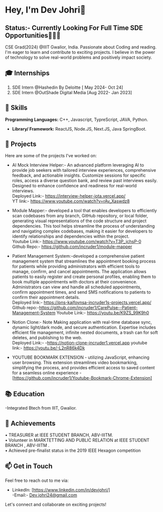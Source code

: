 # Hey, I'm Dev Johri👋 
## Status:- Currently Looking For Full Time SDE Opportunities👨🏻‍🏫


CSE Grad(2024) @IIIT Gwalior, India. Passionate about Coding and reading. I'm eager to learn and contribute to exciting projects. I believe in the power of technology to solve real-world problems and positively impact society.

## 🎓 Internships
1. SDE Intern @Hashedin By Deloitte [ May 2024- Oct 24]
2. SDE Intern @OutShade Digital Media [Aug 2022- Jan 2023]

## 🔧 Skills

**Programming Languages:** C++, Javascript, TypreScript, JAVA, Python.
- **Library/ Framework:** ReactJS, Node.JS, Next.JS, Java SpringBoot.   


## 🚀 Projects

Here are some of the projects I've worked on:

- AI Mock Interview Helper:- An advanced platform leveraging AI to provide job seekers with tailored interview experiences, comprehensive feedback, and actionable insights. Customize sessions for specific roles, access a diverse question bank, and review past interviews easily. Designed to enhance confidence and readiness for real-world interviews. <br>
Deployed Link:- https://interview-helper-iota.vercel.app/ <br>
YT link:- https://www.youtube.com/watch?v=rAv_Xaswdz8 <br>

- Module Mapper:- developed a tool that enables developers to efficiently scan codebases from any branch, GitHub repository, or local folder, generating visual representations of the code structure and project dependencies. This tool helps streamline the process of understanding and navigating complex codebases, making it easier for developers to identify relationships and dependencies within the project. <br>
  Youtube Link:- https://www.youtube.com/watch?v=T3P_jchsP-0 <br>
  Github Repo:- https://github.com/incruder1/module-mapper

- Patient Management System:-developed a comprehensive patient management system that streamlines the appointment booking process for patients while providing administrators with efficient tools to manage, confirm, and cancel appointments. The application allows patients to easily register and create personal profiles, enabling them to book multiple appointments with doctors at their convenience. Administrators can view and handle all scheduled appointments, confirm appointment times, and send SMS notifications to patients to confirm their appointment details. <br>
Deployed link:- https://pns-kajfovnsa-incruder1s-projects.vercel.app/ <br>
Github repo:-https://github.com/incruder1/CarePulse--Patient-Management-System
  Youtube Link:- https://youtu.be/K9ZS_99K9h0

- Notion Clone:- Note Making application with real-time database sync, dynamic light/dark mode, and secure authentication. Expertise includes efficient file management, infinite nested documents, a trash can for soft deletes, and publishing to the web.<br>
  Deployed Link:- -https://notion-clone-incruder1.vercel.app
  youtube link:- https://youtu.be/-L2nR86k4Dk

- YOUTUBE BOOKMARK EXTENSION - utilizing JavaScript, enhancing user browsing. This extension
streamlines video bookmarking, simplifying the process, and provides efficient access to saved content for a
seamless online experience
  -[https://github.com/incruder1/Youtube-Bookmark-Chrome-Extension]
  
## 📚 Education

-Integrated Btech from IIIT, Gwalior.


## 🌟 Achievements

• TREASURER at IEEE STUDENT BRANCH, ABV-IIITM. <br>
• Volunteer in MARKTETTING AND PUBLIC RELATION at IEEE STUDENT BRANCH , ABV-IIITM . <br>
• Achieved pre-finalist status in the 2019 IEEE Hexagon competition

## 📫 Get in Touch

Feel free to reach out to me via: 
- LinkedIn: [https://www.linkedin.com/in/devjohri/] <br>
-Email:- Dev.johri24@gmail.com 

Let's connect and collaborate on exciting projects!
